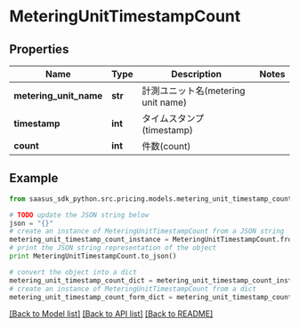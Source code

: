 # MeteringUnitTimestampCount


## Properties
Name | Type | Description | Notes
------------ | ------------- | ------------- | -------------
**metering_unit_name** | **str** | 計測ユニット名(metering unit name) | 
**timestamp** | **int** | タイムスタンプ(timestamp) | 
**count** | **int** | 件数(count) | 

## Example

```python
from saasus_sdk_python.src.pricing.models.metering_unit_timestamp_count import MeteringUnitTimestampCount

# TODO update the JSON string below
json = "{}"
# create an instance of MeteringUnitTimestampCount from a JSON string
metering_unit_timestamp_count_instance = MeteringUnitTimestampCount.from_json(json)
# print the JSON string representation of the object
print MeteringUnitTimestampCount.to_json()

# convert the object into a dict
metering_unit_timestamp_count_dict = metering_unit_timestamp_count_instance.to_dict()
# create an instance of MeteringUnitTimestampCount from a dict
metering_unit_timestamp_count_form_dict = metering_unit_timestamp_count.from_dict(metering_unit_timestamp_count_dict)
```
[[Back to Model list]](../README.md#documentation-for-models) [[Back to API list]](../README.md#documentation-for-api-endpoints) [[Back to README]](../README.md)



